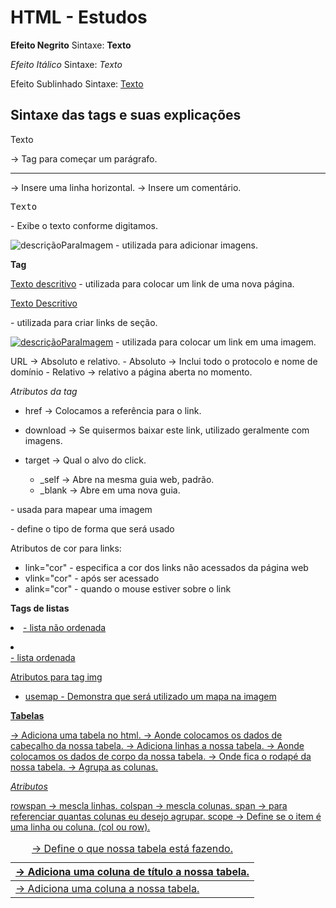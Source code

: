 # HTML - Estudos #

**Efeito Negrito**
Sintaxe: <b>Texto</b>

*Efeito Itálico*
Sintaxe: <i>Texto</i>

Efeito Sublinhado
Sintaxe: <u>Texto</u>

## Sintaxe das tags e suas explicações ##

<p>Texto</p> -> Tag para começar um parágrafo.

<hr> -> Insere uma linha horizontal.

<!-- comentário --> -> Insere um comentário.

<pre>Texto</pre> - Exibe o texto conforme digitamos.

<img src="localDaImagem" alt="descriçãoParaImagem"> - utilizada para adicionar imagens.

**Tag <a>**

<a href="url">Texto descritivo</a> - utilizada para colocar um link de uma nova página.

<a href="#nomeDaSeção">Texto Descritivo</a> 

<a id="nomeDaSeção"> - utilizada para criar links de seção.

<a href="url"><img src="localDaImagem" alt="descriçãoParaImagem"></a> - utilizada para colocar um link em uma imagem.

URL -> Absoluto e relativo.
    - Absoluto -> Inclui todo o protocolo e nome de domínio
    - Relativo -> relativo a página aberta no momento.

*Atributos da tag <a>*

- href -> Colocamos a referência para o link.

- download -> Se quisermos baixar este link, utilizado geralmente com imagens.

- target -> Qual o alvo do click.
    - _self -> Abre na mesma guia web, padrão.
    - _blank -> Abre em uma nova guia.

<map> - usada para mapear uma imagem

<area> - define o tipo de forma que será usado

Atributos de cor para links:
- link="cor" - especifica a cor dos links não acessados da página web
- vlink="cor" - após ser acessado
- alink="cor" - quando o mouse estiver sobre o link

**Tags de listas <u> <o>**

<u> <li> </u> - lista não ordenada

<o> <li> </li> - lista ordenada

Atributos para tag img
- usemap - Demonstra que será utilizado um mapa na imagem

**Tabelas**

<table> -> Adiciona uma tabela no html.
<caption> -> Define o que nossa tabela está fazendo.
<thead> -> Aonde colocamos os dados de cabeçalho da nossa tabela.
<tr> -> Adiciona linhas a nossa tabela.
<th> -> Adiciona uma coluna de título a nossa tabela.
<tbody> -> Aonde colocamos os dados de corpo da nossa tabela.
<td> -> Adiciona uma coluna a nossa tabela.
<tfoot> -> Onde fica o rodapé da nossa tabela.
<colgroup> -> Agrupa as colunas.

*Atributos*

rowspan -> mescla linhas.
colspan -> mescla colunas.
span -> para referenciar quantas colunas eu desejo agrupar.
scope -> Define se o item é uma linha ou coluna. (col ou row).
